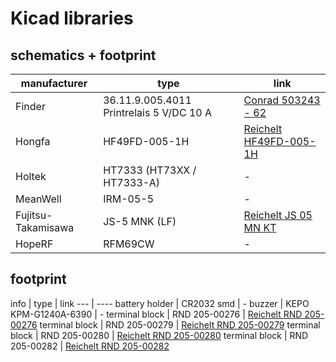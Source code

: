 # Kicad libraries

## schematics + footprint

manufacturer | type | link
------------ | ----- | --------
Finder | 36.11.9.005.4011 Printrelais 5 V/DC 10 A | [Conrad 503243 - 62](https://www.conrad.de/de/p/finder-36-11-9-005-4011-printrelais-5-v-dc-10-a-1-wechsler-1-st-503243.html)
Hongfa | HF49FD-005-1H | [Reichelt HF49FD-005-1H](https://www.reichelt.de/slimline-relais-5v-1-schliesser-5a-rt-iii-hf49fd-005-1h-p126939.html)
Holtek | HT7333 (HT73XX / HT7333-A) | - 
MeanWell | IRM-05-5 | - |
Fujitsu-Takamisawa | JS-5 MNK (LF) | [Reichelt JS 05 MN KT](https://www.reichelt.de/miniatur-leistungsrelais-js-5v-1-schliesser-8a-js-05-mn-kt-p79417.html)
HopeRF | RFM69CW | - 


## footprint
info | type | link
--- | ----
battery holder | CR2032 smd | - 
buzzer | KEPO KPM-G1240A-6390 | -
terminal block | RND 205-00276 | [Reichelt  RND 205-00276](https://www.reichelt.de/loetbare-schraubklemme-2-pol-rm-5-mm-0-rnd-205-00276-p170255.html)
terminal block | RND 205-00279 | [Reichelt RND 205-00279](https://www.reichelt.de/loetbare-schraubklemme-5-pol-rm-5-mm-0-rnd-205-00279-p170258.html)
terminal block | RND 205-00280 | [Reichelt RND 205-00280](https://www.reichelt.de/loetbare-schraubklemme-6-pol-rm-5-mm-0-rnd-205-00280-p170259.html)
terminal block | RND 205-00282 | [Reichelt RND 205-00282](https://www.reichelt.de/loetbare-schraubklemme-8-pol-rm-5-mm-0-rnd-205-00282-p170261.html)
